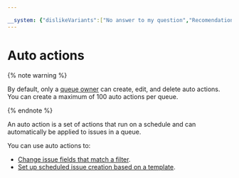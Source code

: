 ```yaml
---

__system: {"dislikeVariants":["No answer to my question","Recomendations didn't help","The content doesn't match title","Other"]}
---
```

# Auto actions

{% note warning %}

By default, only a [queue owner](../manager/queue-access.md) can create, edit, and delete auto actions. You can create a maximum of 100 auto actions per queue.

{% endnote %}

An auto action is a set of actions that run on a schedule and can automatically be applied to issues in a queue.

You can use auto actions to:

- [Change issue fields that match a filter](create-autoaction.md).
- [Set up scheduled issue creation based on a template](ticket-schedule.md).



